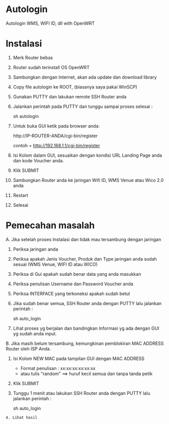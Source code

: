 # Autologin
Autologin WMS, WIFI ID, dll with OpenWRT

Instalasi
==========
1. Merk Router bebas
2. Router sudah terinstall OS OpenWRT
3. Sambungkan dengan Internet, akan ada update dan download library
4. Copy file autologin ke ROOT, (biasanya saya pakai WinSCP)
5. Gunakan PUTTY dan lakukan remote SSH Router anda
6. Jalankan perintah pada PUTTY dan tunggu sampai proses selesai :

	sh autologin

7. Untuk buka GUI ketik pada browser anda:

	http://IP-ROUTER-ANDA/cgi-bin/register

	contoh = http://192.168.1.1/cgi-bin/register

8. Isi Kolom dalam GUI, sesuaikan dengan kondisi URL Landing Page anda dan kode Voucher anda.
9. Klik SUBMIT
10. Sambungkan Router anda ke jaringan Wifi ID, WMS Venue atau Wico 2.0 anda
11. Restart
12. Selesai

Pemecahan masalah
=================
A. Jika setelah proses Instalasi dan tidak mau tersambung dengan jaringan
   1. Periksa jaringan anda
   2. Periksa apakah Jenis Voucher, Produk dan Type jaringan anda sudah sesuai (WMS Venue, WIFI ID atau WICO)
   3. Periksa di Gui apakah sudah benar data yang anda masukkan
   4. Periksa penulisan Username dan Password Voucher anda
   5. Periksa INTERFACE yang terkoneksi apakah sudah betul
   6. Jika sudah benar semua, SSH Router anda dengan PUTTY lalu jalankan perintah :

      sh auto_login

   7. Lihat proses yg berjalan dan bandingkan Informasi yg ada dengan GUI yg sudah anda input.
	
B. Jika masih belum tersambung, kemungkinan pemblokiran MAC ADDRESS Router oleh ISP Anda.
   1. Isi Kolom NEW MAC pada tampilan GUI dengan MAC ADDRESS 
      - Format penulisan : xx:xx:xx:xx:xx:xx
      - atau tulis "random" ==> huruf kecil semua dan tanpa tanda petik
   2. Klik SUBMIT
   3. Tunggu 1 menit atau lakukan SSH Router anda dengan PUTTY lalu jalankan perintah :
      
       sh auto_login

    4. Lihat hasil
